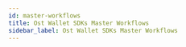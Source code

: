 ```yaml
---
id: master-workflows
title: Ost Wallet SDKs Master Workflows
sidebar_label: Ost Wallet SDKs Master Workflows
---
```

